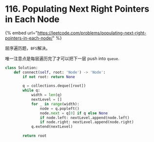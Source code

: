 # 116. Populating Next Right Pointers in Each Node

{% embed url="https://leetcode.com/problems/populating-next-right-pointers-in-each-node/" %}

层序遍历题，`BFS`解决。

唯一注意点是每层遍历完了才可以把下一层 push into `queue`.

```python
class Solution:
    def connect(self, root: 'Node') -> 'Node':
        if not root: return None
        
        q = collections.deque([root])
        while q:
            width = len(q)
            nextLevel = []
            for _ in range(width):
                node = q.popleft()
                node.next = q[0] if q else None
                if node.left: nextLevel.append(node.left)
                if node.right: nextLevel.append(node.right)
            q.extend(nextLevel)
            
        return root
```

